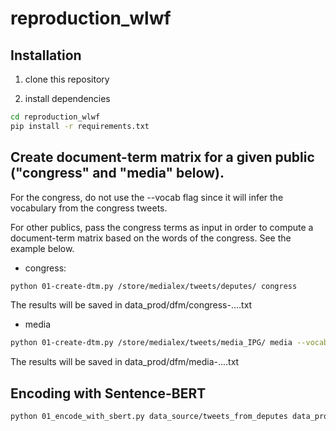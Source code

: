 # reproduction_wlwf

## Installation

1. clone this repository

2. install dependencies
```bash
cd reproduction_wlwf
pip install -r requirements.txt
```

## Create document-term matrix for a given public ("congress" and "media" below).
For the congress, do not use the --vocab flag since it will infer the vocabulary from the congress tweets.

For other publics, pass the congress terms as input in order to compute a document-term matrix based on the words of the congress.
See the example below.

* congress:
```bash
python 01-create-dtm.py /store/medialex/tweets/deputes/ congress
```
The results will be saved in data_prod/dfm/congress-....txt
* media
```bash
python 01-create-dtm.py /store/medialex/tweets/media_IPG/ media --vocab data_prod/dfm/congress-words.txt
```
The results will be saved in data_prod/dfm/media-....txt

## Encoding with Sentence-BERT
```bash
python 01_encode_with_sbert.py data_source/tweets_from_deputes data_prod/embeddings/deputes/
```
